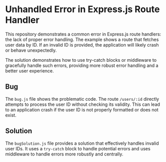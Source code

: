 # Unhandled Error in Express.js Route Handler

This repository demonstrates a common error in Express.js route handlers: the lack of proper error handling.  The example shows a route that fetches user data by ID.  If an invalid ID is provided, the application will likely crash or behave unexpectedly.

The solution demonstrates how to use try-catch blocks or middleware to gracefully handle such errors, providing more robust error handling and a better user experience.

## Bug

The `bug.js` file shows the problematic code. The route `/users/:id` directly attempts to process the user ID without checking its validity.  This can lead to an application crash if the user ID is not properly formatted or does not exist.

## Solution

The `bugSolution.js` file provides a solution that effectively handles invalid user IDs. It uses a `try-catch` block to handle potential errors and uses middleware to handle errors more robustly and centrally. 
